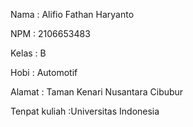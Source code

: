Nama    : Alifio Fathan Haryanto

NPM     : 2106653483

Kelas   : B

Hobi    : Automotif

Alamat : Taman Kenari Nusantara Cibubur

Tenpat kuliah :Universitas Indonesia